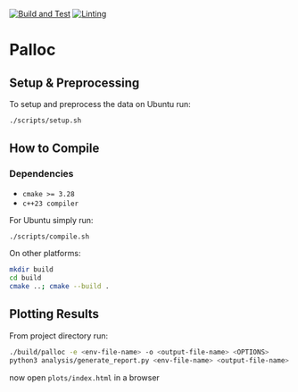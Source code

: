 [![Build and Test](https://github.com/P6-CMMR/palloc/actions/workflows/build_and_test.yml/badge.svg?branch=main)](https://github.com/P6-CMMR/palloc/actions/workflows/build_and_test.yml)
[![Linting](https://github.com/P6-CMMR/palloc/actions/workflows/linting.yml/badge.svg?branch=main)](https://github.com/P6-CMMR/palloc/actions/workflows/linting.yml)

# Palloc
## Setup & Preprocessing
To setup and preprocess the data on Ubuntu run:
```bash
./scripts/setup.sh
```

## How to Compile
### Dependencies
- `cmake >= 3.28`
- `c++23 compiler`

For Ubuntu simply run:
```bash
./scripts/compile.sh
```

On other platforms:
```bash
mkdir build
cd build
cmake ..; cmake --build .
```

## Plotting Results
From project directory run:
```bash
./build/palloc -e <env-file-name> -o <output-file-name> <OPTIONS>
python3 analysis/generate_report.py <env-file-name> <output-file-name>
```

now open `plots/index.html` in a browser